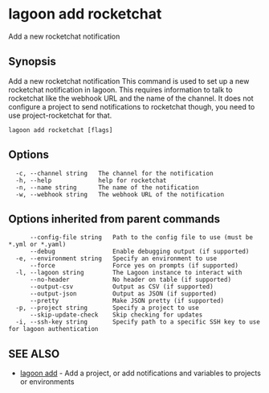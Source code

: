 # lagoon add rocketchat

Add a new rocketchat notification

## Synopsis

Add a new rocketchat notification This command is used to set up a new rocketchat notification in lagoon. This requires information to talk to rocketchat like the webhook URL and the name of the channel. It does not configure a project to send notifications to rocketchat though, you need to use project-rocketchat for that.

```text
lagoon add rocketchat [flags]
```

## Options

```text
  -c, --channel string   The channel for the notification
  -h, --help             help for rocketchat
  -n, --name string      The name of the notification
  -w, --webhook string   The webhook URL of the notification
```

## Options inherited from parent commands

```text
      --config-file string   Path to the config file to use (must be *.yml or *.yaml)
      --debug                Enable debugging output (if supported)
  -e, --environment string   Specify an environment to use
      --force                Force yes on prompts (if supported)
  -l, --lagoon string        The Lagoon instance to interact with
      --no-header            No header on table (if supported)
      --output-csv           Output as CSV (if supported)
      --output-json          Output as JSON (if supported)
      --pretty               Make JSON pretty (if supported)
  -p, --project string       Specify a project to use
      --skip-update-check    Skip checking for updates
  -i, --ssh-key string       Specify path to a specific SSH key to use for lagoon authentication
```

## SEE ALSO

* [lagoon add](./)     - Add a project, or add notifications and variables to projects or environments


